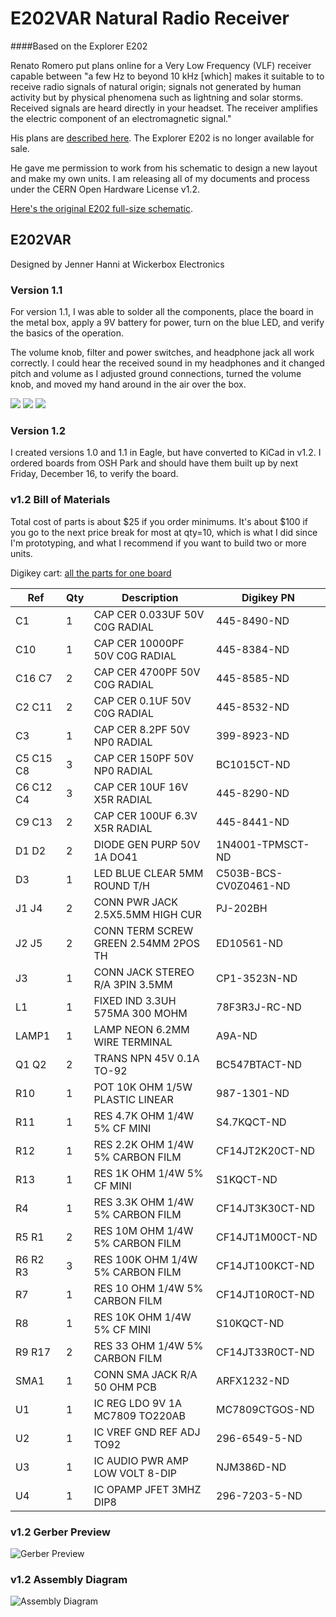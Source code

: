 # E202VAR Natural Radio Receiver 
####Based on the Explorer E202

Renato Romero put plans online for a Very Low Frequency (VLF) receiver capable between "a few Hz to beyond 10 kHz [which] makes it suitable to to receive radio signals of natural origin; signals not generated by human activity but by physical phenomena such as lightning and solar storms. Received signals are heard directly in your headset. The receiver amplifies the electric component of an electromagnetic signal."

His plans are <a href="http://www.vlf.it/romero2/explorer-e202.html">described here</a>. The Explorer E202 is no longer available for sale.

He gave me permission to work from his schematic to design a new layout and make my own units. I am releasing all of my documents and process under the CERN Open Hardware License v1.2.

<a href="http://www.vlf.it/romero2/E202_V1.1.png">Here's the original E202 full-size schematic</a>.

## E202VAR

Designed by Jenner Hanni at Wickerbox Electronics

### Version 1.1

For version 1.1, I was able to solder all the components, place the board in the metal box, apply a 9V battery for power, turn on the blue LED, and verify the basics of the operation. 

The volume knob, filter and power switches, and headphone jack all work correctly. I could hear the received sound in my headphones and it changed pitch and volume as I adjusted ground connections, turned the volume knob, and moved my hand around in the air over the box.

![](assembled-cover.png)
![](assembled-topview.png)
![](assembled-sideview.png)

### Version 1.2

I created versions 1.0 and 1.1 in Eagle, but have converted to KiCad in v1.2. I ordered boards from OSH Park and should have them built up by next Friday, December 16, to verify the board. 

### v1.2 Bill of Materials 

Total cost of parts is about $25 if you order minimums. It's about $100 if you go to the next price break for most at qty=10, which is what I did since I'm prototyping, and what I recommend if you want to build two or more units. 

Digikey cart: <a href="http://www.digikey.com/short/355mvd">all the parts for one board</a>

<!--- bom start --->
|Ref|Qty|Description|Digikey PN|
|---|---|-----------|------|
|C1|1|CAP CER 0.033UF 50V C0G RADIAL|445-8490-ND|
|C10|1|CAP CER 10000PF 50V C0G RADIAL|445-8384-ND|
|C16 C7|2|CAP CER 4700PF 50V C0G RADIAL|445-8585-ND|
|C2 C11|2|CAP CER 0.1UF 50V C0G RADIAL|445-8532-ND|
|C3|1|CAP CER 8.2PF 50V NP0 RADIAL|399-8923-ND|
|C5 C15 C8|3|CAP CER 150PF 50V NP0 RADIAL|BC1015CT-ND|
|C6 C12 C4|3|CAP CER 10UF 16V X5R RADIAL|445-8290-ND|
|C9 C13|2|CAP CER 100UF 6.3V X5R RADIAL|445-8441-ND|
|D1 D2|2|DIODE GEN PURP 50V 1A DO41|1N4001-TPMSCT-ND|
|D3|1|LED BLUE CLEAR 5MM ROUND T/H|C503B-BCS-CV0Z0461-ND|
|J1 J4|2|CONN PWR JACK 2.5X5.5MM HIGH CUR|PJ-202BH|
|J2 J5|2|CONN TERM SCREW GREEN 2.54MM 2POS TH|ED10561-ND|
|J3|1|CONN JACK STEREO R/A 3PIN 3.5MM|CP1-3523N-ND|
|L1|1|FIXED IND 3.3UH 575MA 300 MOHM|78F3R3J-RC-ND|
|LAMP1|1|LAMP NEON 6.2MM WIRE TERMINAL|A9A-ND|
|Q1 Q2|2|TRANS NPN 45V 0.1A TO-92|BC547BTACT-ND|
|R10|1|POT 10K OHM 1/5W PLASTIC LINEAR|987-1301-ND|
|R11|1|RES 4.7K OHM 1/4W 5% CF MINI|S4.7KQCT-ND|
|R12|1|RES 2.2K OHM 1/4W 5% CARBON FILM|CF14JT2K20CT-ND|
|R13|1|RES 1K OHM 1/4W 5% CF MINI|S1KQCT-ND|
|R4|1|RES 3.3K OHM 1/4W 5% CARBON FILM|CF14JT3K30CT-ND|
|R5 R1|2|RES 10M OHM 1/4W 5% CARBON FILM|CF14JT1M00CT-ND|
|R6 R2 R3|3|RES 100K OHM 1/4W 5% CARBON FILM|CF14JT100KCT-ND|
|R7|1|RES 10 OHM 1/4W 5% CARBON FILM|CF14JT10R0CT-ND|
|R8|1|RES 10K OHM 1/4W 5% CF MINI|S10KQCT-ND|
|R9 R17|2|RES 33 OHM 1/4W 5% CARBON FILM|CF14JT33R0CT-ND|
|SMA1|1|CONN SMA JACK R/A 50 OHM PCB|ARFX1232-ND|
|U1|1|IC REG LDO 9V 1A MC7809 TO220AB|MC7809CTGOS-ND|
|U2|1|IC VREF GND REF ADJ TO92|296-6549-5-ND|
|U3|1|IC AUDIO PWR AMP LOW VOLT 8-DIP|NJM386D-ND|
|U4|1|IC OPAMP JFET 3MHZ DIP8|296-7203-5-ND|
<!--- bom end --->

### v1.2 Gerber Preview

![Gerber Preview](preview.png)

### v1.2 Assembly Diagram

![Assembly Diagram](assembly.png)


